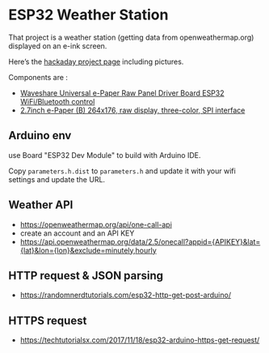 # ESP32 Weather Station

That project is a weather station (getting data from openweathermap.org) displayed on an e-ink screen.

Here’s the [hackaday project page](https://hackaday.io/project/171910-esp32-weather-station) including pictures.

Components are :

  * [Waveshare Universal e-Paper Raw Panel Driver Board ESP32 WiFi/Bluetooth control](https://www.ebay.fr/itm/Waveshare-2-7inch-E-Ink-Raw-Display-Panel-Three-Color-e-paper-SPI-Interface/253103850269?ssPageName=STRK%3AMEBIDX%3AIT&_trksid=p2060353.m2749.l2649)
  * [2.7inch e-Paper (B) 264x176, raw display, three-color, SPI interface](https://www.ebay.fr/itm/Waveshare-Universal-e-Paper-Raw-Panel-Driver-Board-ESP32-WiFi-Bluetooth-control/254038211273?ssPageName=STRK%3AMEBIDX%3AIT&_trksid=p2060353.m2749.l2649)


## Arduino env

use Board "ESP32 Dev Module" to build with Arduino IDE.

Copy `parameters.h.dist` to `parameters.h` and update it with your wifi settings and update the URL.

## Weather API

  * https://openweathermap.org/api/one-call-api
  * create an account and an API KEY
  * https://api.openweathermap.org/data/2.5/onecall?appid={APIKEY}&lat={lat}&lon={lon}&exclude=minutely,hourly

## HTTP request & JSON parsing

  * https://randomnerdtutorials.com/esp32-http-get-post-arduino/

## HTTPS request

  * https://techtutorialsx.com/2017/11/18/esp32-arduino-https-get-request/
